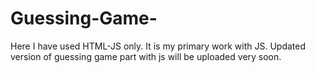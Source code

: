 # Guessing-Game-
Here I have used HTML-JS only. It is my primary work with JS. Updated version of guessing game part with js will be uploaded very soon.
